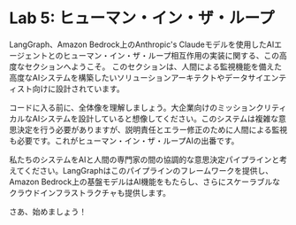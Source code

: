 # Lab 5: ヒューマン・イン・ザ・ループ

LangGraph、Amazon Bedrock上のAnthropic's Claudeモデルを使用したAIエージェントとのヒューマン・イン・ザ・ループ相互作用の実装に関する、この高度なセクションへようこそ。
このセクションは、人間による監視機能を備えた高度なAIシステムを構築したいソリューションアーキテクトやデータサイエンティスト向けに設計されています。

コードに入る前に、全体像を理解しましょう。大企業向けのミッションクリティカルなAIシステムを設計していると想像してください。このシステムは複雑な意思決定を行う必要がありますが、説明責任とエラー修正のために人間による監視も必要です。これがヒューマン・イン・ザ・ループAIの出番です。

私たちのシステムをAIと人間の専門家の間の協調的な意思決定パイプラインと考えてください。LangGraphはこのパイプラインのフレームワークを提供し、Amazon Bedrock上の基盤モデルはAI機能をもたらし、さらにスケーラブルなクラウドインフラストラクチャも提供します。

さあ、始めましょう！
